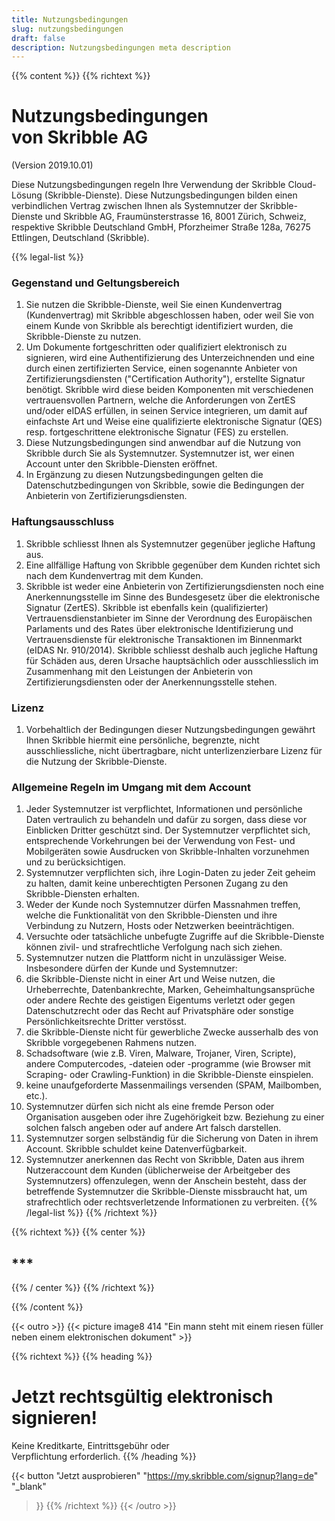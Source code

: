 ```yaml
---
title: Nutzungsbedingungen
slug: nutzungsbedingungen
draft: false
description: Nutzungsbedingungen meta description
---
```


{{% content %}}
{{% richtext %}}
# Nutzungsbedingungen<br>von Skribble AG
(Version 2019.10.01)

Diese Nutzungsbedingungen regeln Ihre Verwendung der Skribble Cloud-Lösung (Skribble-Dienste). Diese Nutzungsbedingungen bilden einen verbindlichen Vertrag zwischen Ihnen als Systemnutzer der Skribble-Dienste und Skribble AG, Fraumünsterstrasse 16, 8001 Zürich, Schweiz, respektive Skribble Deutschland GmbH, Pforzheimer Straße 128a, 76275 Ettlingen, Deutschland (Skribble).

{{% legal-list %}}

### Gegenstand und Geltungsbereich
1. Sie nutzen die Skribble-Dienste, weil Sie einen Kundenvertrag (Kundenvertrag) mit Skribble abgeschlossen haben, oder weil Sie von einem Kunde von Skribble als berechtigt identifiziert wurden, die Skribble-Dienste zu nutzen. 
2. Um Dokumente fortgeschritten oder qualifiziert elektronisch zu signieren, wird eine Authentifizierung des Unterzeichnenden und eine durch einen zertifizierten Service, einen sogenannte Anbieter von Zertifizierungsdiensten ("Certification Authority"), erstellte Signatur benötigt. Skribble wird diese beiden Komponenten mit verschiedenen vertrauensvollen Partnern, welche die Anforderungen von ZertES und/oder eIDAS erfüllen, in seinen Service integrieren, um damit auf einfachste Art und Weise eine qualifizierte elektronische Signatur (QES) resp. fortgeschrittene elektronische Signatur (FES) zu erstellen.
3. Diese Nutzungsbedingungen sind anwendbar auf die Nutzung von Skribble durch Sie als Systemnutzer. Systemnutzer ist, wer einen Account unter den Skribble-Diensten eröffnet. 
4. In Ergänzung zu diesen Nutzungsbedingungen gelten die Datenschutzbedingungen von Skribble, sowie die Bedingungen der Anbieterin von Zertifizierungsdiensten.

### Haftungsausschluss
1. Skribble schliesst Ihnen als Systemnutzer gegenüber jegliche Haftung aus. 
2. Eine allfällige Haftung von Skribble gegenüber dem Kunden richtet sich nach dem Kundenvertrag mit dem Kunden. 
3. Skribble ist weder eine Anbieterin von Zertifizierungsdiensten noch eine Anerkennungsstelle im Sinne des Bundesgesetz über die elektronische Signatur (ZertES). Skribble ist ebenfalls kein (qualifizierter) Vertrauensdienstanbieter im Sinne der Verordnung des Europäischen Parlaments und des Rates über elektronische Identifizierung und Vertrauensdienste für elektronische Transaktionen im Binnenmarkt (eIDAS Nr. 910/2014). Skribble schliesst deshalb auch jegliche Haftung für Schäden aus, deren Ursache hauptsächlich oder ausschliesslich im Zusammenhang mit den Leistungen der Anbieterin von Zertifizierungsdiensten oder der Anerkennungsstelle stehen.

### Lizenz
1. Vorbehaltlich der Bedingungen dieser Nutzungsbedingungen gewährt Ihnen Skribble hiermit eine persönliche, begrenzte, nicht ausschliessliche, nicht übertragbare, nicht unterlizenzierbare Lizenz für die Nutzung der Skribble-Dienste.

### Allgemeine Regeln im Umgang mit dem Account
1. Jeder Systemnutzer ist verpflichtet, Informationen und persönliche Daten vertraulich zu behandeln und dafür zu sorgen, dass diese vor Einblicken Dritter geschützt sind. Der Systemnutzer verpflichtet sich, entsprechende Vorkehrungen bei der Verwendung von Fest- und Mobilgeräten sowie Ausdrucken von Skribble-Inhalten vorzunehmen und zu berücksichtigen.
2. Systemnutzer verpflichten sich, ihre Login-Daten zu jeder Zeit geheim zu halten, damit keine unberechtigten Personen Zugang zu den Skribble-Diensten erhalten.
3. Weder der Kunde noch Systemnutzer dürfen Massnahmen treffen, welche die Funktionalität von den Skribble-Diensten und ihre Verbindung zu Nutzern, Hosts oder Netzwerken beeinträchtigen. 
4. Versuchte oder tatsächliche unbefugte Zugriffe auf die Skribble-Dienste können zivil- und strafrechtliche Verfolgung nach sich ziehen.
5. Systemnutzer nutzen die Plattform nicht in unzulässiger Weise. Insbesondere dürfen der Kunde und Systemnutzer:
  1. die Skribble-Dienste nicht in einer Art und Weise nutzen, die Urheberrechte, 	Datenbankrechte, Marken, Geheimhaltungsansprüche oder andere Rechte des geistigen Eigentums verletzt oder gegen Datenschutzrecht oder das Recht auf Privatsphäre oder sonstige Persönlichkeitsrechte Dritter verstösst.
  2. die Skribble-Dienste nicht für gewerbliche Zwecke ausserhalb des von 	Skribble vorgegebenen Rahmens nutzen.
  3. Schadsoftware (wie z.B. Viren, Malware, Trojaner, Viren, Scripte), andere 	Computercodes, -dateien oder -programme (wie Browser mit Scraping- oder Crawling-Funktion) in die Skribble-Dienste einspielen.
  4. keine unaufgeforderte Massenmailings versenden (SPAM, Mailbomben, etc.).
6. Systemnutzer dürfen sich nicht als eine fremde Person oder Organisation ausgeben oder ihre Zugehörigkeit bzw. Beziehung zu einer solchen falsch angeben oder auf andere Art falsch darstellen.
7. Systemnutzer sorgen selbständig für die Sicherung von Daten in ihrem Account. Skribble schuldet keine Datenverfügbarkeit.
8. Systemnutzer anerkennen das Recht von Skribble, Daten aus ihrem Nutzeraccount dem Kunden (üblicherweise der Arbeitgeber des Systemnutzers) offenzulegen, wenn der Anschein besteht, dass der betreffende Systemnutzer die Skribble-Dienste missbraucht hat, um strafrechtlich oder rechtsverletzende Informationen zu verbreiten.
{{% /legal-list %}}
{{% /richtext %}}

{{% richtext %}}
{{% center %}}
## *** 
{{% / center %}}
{{% /richtext %}}

{{% /content %}}

[//]: # (--------------------------------------------------------------------------------------------------------------)

{{< outro >}}
{{< picture image8 414 "Ein mann steht mit einem riesen füller neben einem elektronischen dokument" >}}

{{% richtext %}}
{{% heading %}}
# Jetzt rechtsgültig elektronisch signieren!
Keine Kreditkarte, Eintrittsgebühr oder <br class="hide-for-mobile">Verpflichtung erforderlich.
{{% /heading %}}

{{< button
  "Jetzt ausprobieren"
  "https://my.skribble.com/signup?lang=de"
  "_blank"
>}}
{{% /richtext %}}
{{< /outro >}}
